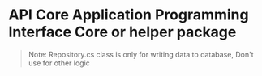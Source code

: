 # API Core Application Programming Interface Core or helper package

> Note: Repository.cs class is only for writing data to database, Don't use for other logic
